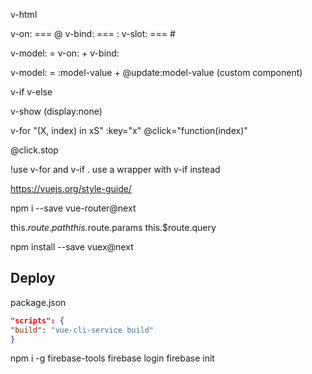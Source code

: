 v-html

v-on: === @
v-bind:   ===  :
v-slot: === #

v-model: = v-on: + v-bind:


v-model: = :model-value + @update:model-value (custom component)

v-if
v-else

v-show  (display:none)

v-for
"(X, index) in xS"
:key="x"
@click="function(index)"


@click.stop


!use v-for and v-if . use a wrapper with v-if instead

https://vuejs.org/style-guide/


npm i --save vue-router@next

 this.$route.path
 this.$route.params
this.$route.query


npm install --save vuex@next
## Deploy
package.json
``` json
"scripts": {
"build": "vue-cli-service build"
}
```
npm i -g firebase-tools
firebase login
firebase init
